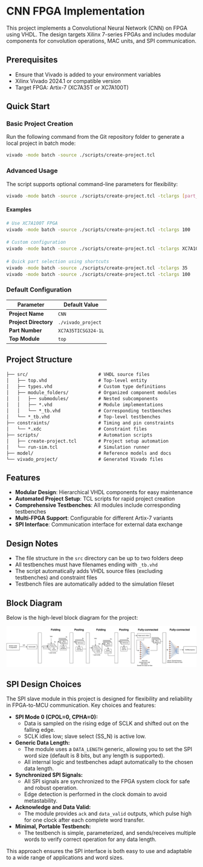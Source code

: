 # CNN FPGA Implementation

This project implements a Convolutional Neural Network (CNN) on FPGA using VHDL. The design targets Xilinx 7-series FPGAs and includes modular components for convolution operations, MAC units, and SPI communication.

## Prerequisites

- Ensure that Vivado is added to your environment variables
- Xilinx Vivado 2024.1 or compatible version
- Target FPGA: Artix-7 (XC7A35T or XC7A100T)

## Quick Start

### Basic Project Creation

Run the following command from the Git repository folder to generate a local project in batch mode:

```bash
vivado -mode batch -source ./scripts/create-project.tcl
```

### Advanced Usage

The script supports optional command-line parameters for flexibility:

```bash
vivado -mode batch -source ./scripts/create-project.tcl -tclargs [part_number] [top_module] [project_name]
```

#### Examples

```bash
# Use XC7A100T FPGA
vivado -mode batch -source ./scripts/create-project.tcl -tclargs 100

# Custom configuration
vivado -mode batch -source ./scripts/create-project.tcl -tclargs XC7A100TCSG324-1 my_top MyProject

# Quick part selection using shortcuts
vivado -mode batch -source ./scripts/create-project.tcl -tclargs 35    # XC7A35TICSG324-1L
vivado -mode batch -source ./scripts/create-project.tcl -tclargs 100   # XC7A100TCSG324-1
```

### Default Configuration

| Parameter | Default Value |
|-----------|---------------|
| **Project Name** | `CNN` |
| **Project Directory** | `./vivado_project` |
| **Part Number** | `XC7A35TICSG324-1L` |
| **Top Module** | `top` |

## Project Structure

```
├── src/                          # VHDL source files
│   ├── top.vhd                   # Top-level entity
│   ├── types.vhd                 # Custom type definitions
│   ├── module_folders/           # Organized component modules
│   │   ├── submodules/           # Nested subcomponents
│   │   ├── *.vhd                 # Module implementations
│   │   └── *_tb.vhd              # Corresponding testbenches
│   └── *_tb.vhd                  # Top-level testbenches
├── constraints/                  # Timing and pin constraints
│   └── *.xdc                     # Constraint files
├── scripts/                      # Automation scripts
│   ├── create-project.tcl        # Project setup automation
│   └── run-sim.tcl               # Simulation runner
├── model/                        # Reference models and docs
└── vivado_project/               # Generated Vivado files
```

## Features

- **Modular Design**: Hierarchical VHDL components for easy maintenance
- **Automated Project Setup**: TCL scripts for rapid project creation
- **Comprehensive Testbenches**: All modules include corresponding testbenches
- **Multi-FPGA Support**: Configurable for different Artix-7 variants
- **SPI Interface**: Communication interface for external data exchange

## Design Notes

- The file structure in the `src` directory can be up to two folders deep
- All testbenches must have filenames ending with `_tb.vhd`
- The script automatically adds VHDL source files (excluding testbenches) and constraint files
- Testbench files are automatically added to the simulation fileset

## Block Diagram

Below is the high-level block diagram for the project:

![Block Diagram](model/Block-diagram.svg)

## SPI Design Choices

The SPI slave module in this project is designed for flexibility and reliability in FPGA-to-MCU communication. Key choices and features:

- **SPI Mode 0 (CPOL=0, CPHA=0):**
  - Data is sampled on the rising edge of SCLK and shifted out on the falling edge.
  - SCLK idles low; slave select (SS_N) is active low.
- **Generic Data Length:**
  - The module uses a `DATA_LENGTH` generic, allowing you to set the SPI word size (default is 8 bits, but any length is supported).
  - All internal logic and testbenches adapt automatically to the chosen data length.
- **Synchronized SPI Signals:**
  - All SPI signals are synchronized to the FPGA system clock for safe and robust operation.
  - Edge detection is performed in the clock domain to avoid metastability.
- **Acknowledge and Data Valid:**
  - The module provides `ack` and `data_valid` outputs, which pulse high for one clock after each complete word transfer.
- **Minimal, Portable Testbench:**
  - The testbench is simple, parameterized, and sends/receives multiple words to verify correct operation for any data length.

This approach ensures the SPI interface is both easy to use and adaptable to a wide range of applications and word sizes.